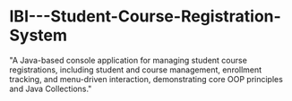 # IBI---Student-Course-Registration-System
"A Java-based console application for managing student course registrations, including student and course management, enrollment tracking, and menu-driven interaction, demonstrating core OOP principles and Java Collections."
